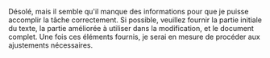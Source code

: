 Désolé, mais il semble qu'il manque des informations pour que je puisse accomplir la tâche correctement. Si possible, veuillez fournir la partie initiale du texte, la partie améliorée à utiliser dans la modification, et le document complet. Une fois ces éléments fournis, je serai en mesure de procéder aux ajustements nécessaires.